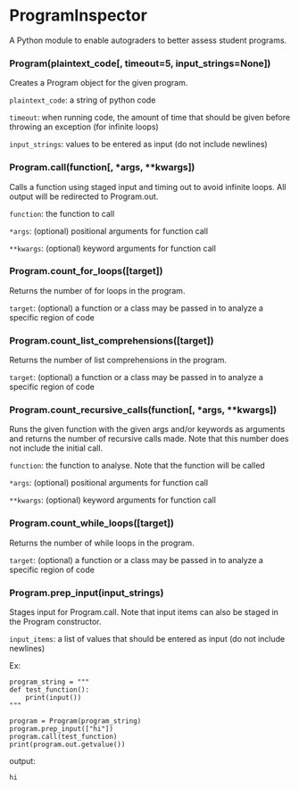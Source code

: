 # ProgramInspector

A Python module to enable autograders to better assess student programs.

### Program(plaintext_code[, timeout=5, input_strings=None])

Creates a Program object for the given program. 

`plaintext_code`: a string of python code

`timeout`: when running code, the amount of time that should be given before throwing an exception (for infinite loops)

`input_strings`: values to be entered as input (do not include newlines)

### Program.call(function[, \*args, \*\*kwargs])

Calls a function using staged input and timing out to avoid infinite loops. All output will be redirected to Program.out.

`function`: the function to call

`*args`: (optional) positional arguments for function call

`**kwargs`: (optional) keyword arguments for function call

### Program.count_for_loops([target])

Returns the number of for loops in the program. 

`target`: (optional) a function or a class may be passed in to analyze a specific region of code

### Program.count_list_comprehensions([target])

Returns the number of list comprehensions in the program. 

`target`: (optional) a function or a class may be passed in to analyze a specific region of code

### Program.count_recursive_calls(function[, \*args, \*\*kwargs])

Runs the given function with the given args and/or keywords as arguments and returns the number of recursive calls made. Note that this number does not include the initial call. 

`function`: the function to analyse. Note that the function will be called

`*args`: (optional) positional arguments for function call

`**kwargs`: (optional) keyword arguments for function call

### Program.count_while_loops([target])

Returns the number of while loops in the program. 

`target`: (optional) a function or a class may be passed in to analyze a specific region of code

### Program.prep_input(input_strings)

Stages input for Program.call. Note that input items can also be staged in the Program constructor.

`input_items`: a list of values that should be entered as input (do not include newlines)

Ex:

```
program_string = """
def test_function():
    print(input())
"""

program = Program(program_string)
program.prep_input(["hi"])
program.call(test_function)
print(program.out.getvalue())
```

output:
```
hi
```

